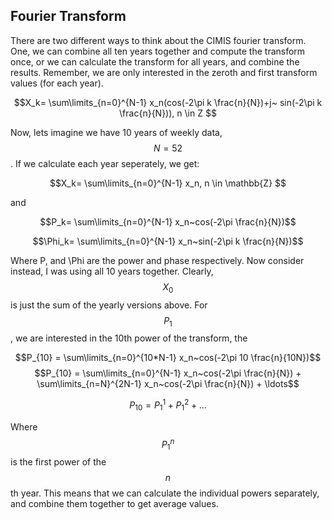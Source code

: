 ## Fourier Transform

There are two different ways to think about the CIMIS fourier transform.  One, we can combine all ten years together and compute the transform once, or we can calculate the transform for all years, and combine the results.  Remember, we are only interested in the zeroth and first transform values (for each year).


$$X_k= \sum\limits_{n=0}^{N-1} x_n(cos(-2\pi k \frac{n}{N})+j~ sin(-2\pi k \frac{n}{N})), n \in Z $$

Now, lets imagine we have 10 years of weekly data, $$N=52$$. If we calculate each year seperately, we get: 

$$X_k= \sum\limits_{n=0}^{N-1} x_n, n \in \mathbb{Z} $$

and 

$$P_k= \sum\limits_{n=0}^{N-1} x_n~cos(-2\pi \frac{n}{N})$$

$$\Phi_k= \sum\limits_{n=0}^{N-1} x_n~sin(-2\pi k \frac{n}{N})$$

Where P, and \Phi are the power and phase respectively. Now consider instead, I was using all 10 years together.  Clearly, $$X_0$$ is just the sum of the yearly versions above.  For $$P_1$$, we are interested in the 10th power of the transform, the

$$P_{10} = \sum\limits_{n=0}^{10*N-1} x_n~cos(-2\pi 10 \frac{n}{10N})$$
$$P_{10} = \sum\limits_{n=0}^{N-1} x_n~cos(-2\pi \frac{n}{N}) + \sum\limits_{n=N}^{2N-1} x_n~cos(-2\pi \frac{n}{N}) + \ldots$$

$$P_{10} = P_{1}^{1}+P_{1}^{2}+\ldots$$

Where $$P^n_1$$ is the first power of the $$n$$th year.  This means that we can calculate the individual powers separately, and combine them together to get average values.


